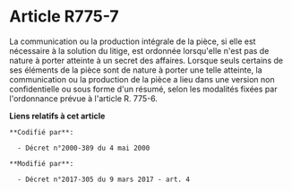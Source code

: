 # Article R775-7

La communication ou la production intégrale de la pièce, si elle est nécessaire à la solution du litige, est ordonnée
lorsqu'elle n'est pas de nature à porter atteinte à un secret des affaires. Lorsque seuls certains de ses éléments de la
pièce sont de nature à porter une telle atteinte, la communication ou la production de la pièce a lieu dans une version non
confidentielle ou sous forme d'un résumé, selon les modalités fixées par l'ordonnance prévue à l'article R. 775-6.

**Liens relatifs à cet article**

	**Codifié par**:

	  - Décret n°2000-389 du 4 mai 2000

	**Modifié par**:

	  - Décret n°2017-305 du 9 mars 2017 - art. 4
